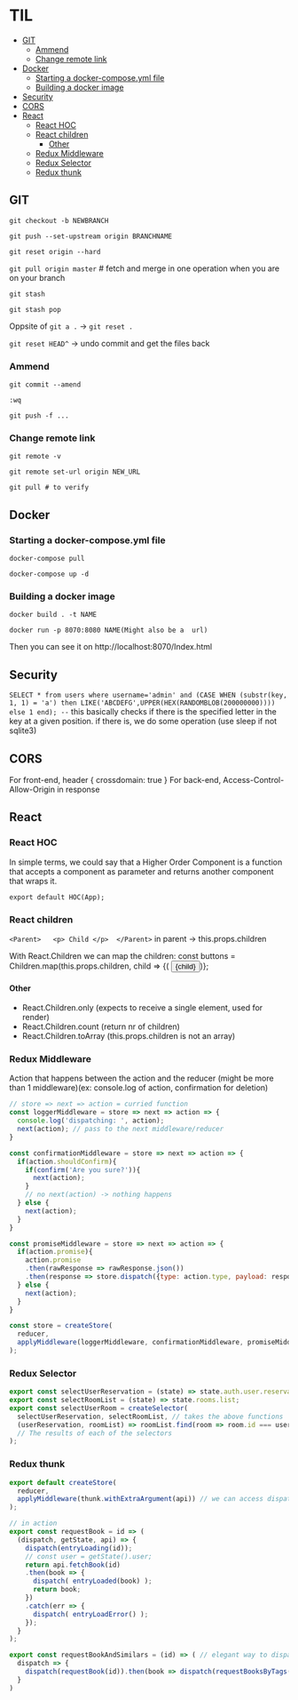 # TIL

- [GIT](#git)
  * [Ammend](#ammend)
  * [Change remote link](#change-remote-link)
- [Docker](#docker)
  * [Starting a docker-compose.yml file](#starting-a-docker-composeyml-file)
  * [Building a docker image](#building-a-docker-image)
- [Security](#security)
- [CORS](#cors)
- [React](#react)
  * [React HOC](#react-hoc)
  * [React children](#react-children)
    + [Other](#other)
  * [Redux Middleware](#redux-middleware)
  * [Redux Selector](#redux-selector)
  * [Redux thunk](#redux-thunk)

## GIT

`git checkout -b NEWBRANCH`

`git push --set-upstream origin BRANCHNAME`

`git reset origin --hard`

`git pull origin master` # fetch and merge in one operation when you are on your branch

`git stash`

`git stash pop`

Oppsite of `git a .` -> `git reset .`

`git reset HEAD^` -> undo commit and get the files back

### Ammend
`git commit --amend `

`:wq`

`git push -f ...  `

### Change remote link 
`git remote -v`

`git remote set-url origin NEW_URL`

`git pull # to verify`

## Docker
### Starting a docker-compose.yml file
`docker-compose pull`

`docker-compose up -d`

### Building a docker image
`docker build . -t NAME`

`docker run -p 8070:8080 NAME(Might also be a  url)`

Then you can see it on  http://localhost:8070/Index.html

## Security
`SELECT * from users where username='admin' and (CASE WHEN (substr(key, 1, 1) = 'a') then LIKE('ABCDEFG',UPPER(HEX(RANDOMBLOB(200000000)))) else 1 end); --`
this basically checks if there is the specified letter in the key at a given position. if there is, we do some operation (use sleep if not sqlite3)

## CORS
For front-end, header  { crossdomain: true }
For back-end, Access-Control-Allow-Origin in response

## React
### React HOC
In simple terms, we could say that a Higher Order Component is a function that accepts a component as parameter and returns another component that wraps it.

`export default HOC(App);`
### React children

`<Parent>   <p> Child </p>  </Parent>`
  in parent -> this.props.children
  
With React.Children we can map the children: 
  const buttons = Children.map(this.props.children, child => {( <button> {child} </button>)};
  #### Other
- React.Children.only (expects to receive a single element, used for render)
- React.Children.count (return nr of children)
- React.Children.toArray (this.props.children is not an array)
### Redux Middleware 
Action that happens between the action and the reducer (might be more than 1 middleware)(ex: console.log of action, confirmation for deletion)
```js
// store => next => action = curried function
const loggerMiddleware = store => next => action => {
  console.log('dispatching: ', action);
  next(action); // pass to the next middleware/reducer
}

const confirmationMiddleware = store => next => action => {
  if(action.shouldConfirm){
    if(confirm('Are you sure?')){
      next(action);
    }
    // no next(action) -> nothing happens
  } else {
    next(action);
  }
}

const promiseMiddleware = store => next => action => {
  if(action.promise){
    action.promise
    .then(rawResponse => rawResponse.json())
    .then(response => store.dispatch({type: action.type, payload: response}));
  } else {
    next(action);
  }
}

const store = createStore(
  reducer,
  applyMiddleware(loggerMiddleware, confirmationMiddleware, promiseMiddleware)
);
```
### Redux Selector

```js
export const selectUserReservation = (state) => state.auth.user.reservation;
export const selectRoomList = (state) => state.rooms.list;
export const selectUserRoom = createSelector(
  selectUserReservation, selectRoomList, // takes the above functions
  (userReservation, roomList) => roomList.find(room => room.id === userReservation.roomType)
  // The results of each of the selectors
);
```
### Redux thunk
```js
export default createStore(
  reducer, 
  applyMiddleware(thunk.withExtraArgument(api)) // we can access dispatch, getState and also api
);

// in action
export const requestBook = id => (
  (dispatch, getState, api) => {
    dispatch(entryLoading(id));
    // const user = getState().user;     
    return api.fetchBook(id)
    .then(book => {
      dispatch( entryLoaded(book) );
      return book;
    })
    .catch(err => {
      dispatch( entryLoadError() );
    });
  }
);

export const requestBookAndSimilars = (id) => ( // elegant way to dispatch the 2nd action
  dispatch => {
    dispatch(requestBook(id)).then(book => dispatch(requestBooksByTags(id, book.tags)));
  }
)

```
